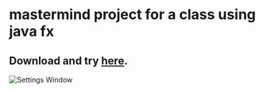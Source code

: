 # mastermind project for a class using java fx
## Download and try [here](https://github.com/ZipingL/mastermind/releases/download/1.0/Mastermind.jar).
 ![Settings Window](https://raw.github.com/ryanmaxwell/iArrived/master/Screenshots/Settings.png)

